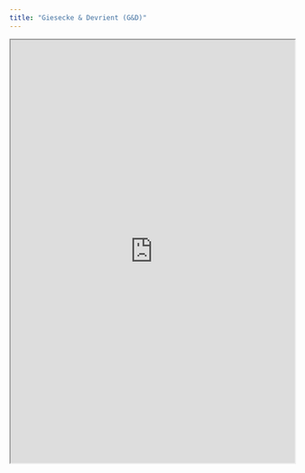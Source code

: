 ```yaml
---
title: "Giesecke & Devrient (G&D)"
---
```



<iframe height="750" width="100%" src="https://ewelton.github.io/ktest/wiki.html#Giesecke%20&%20Devrient%20(G&D)"></iframe>
